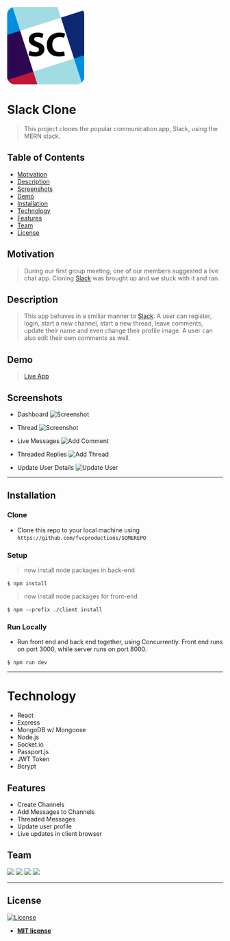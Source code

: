 <img src="https://github.com/chingu-voyages/v16-bears-03-BE/blob/project-readme/client/public/apple-touch-icon.png" title="Slack Clone" alt="Slack Clone">

# Slack Clone

> This project clones the popular communication app, Slack, using the MERN stack.

## Table of Contents

- [Motivation](#motivation)
- [Description](#description)
- [Screenshots](#screenshots)
- [Demo](#demo)
- [Installation](#installation)
- [Technology](#technology)
- [Features](#features)
- [Team](#team)
- [License](#license)

## Motivation

> During our first group meeting, one of our members suggested a live chat app. Cloning [Slack](https://slack.com/) was brought up and we stuck with it and ran.

## Description

> This app behaves in a smiliar manner to [Slack](https://slack.com/).  A user can register, login, start a new channel, start a new thread, leave comments, update their name and even change their profile image.  A user can also edit their own comments as well.

## Demo
> [Live App](https://slack-clone-bears-03.herokuapp.com/)

## Screenshots

- Dashboard
![Screenshot](https://github.com/chingu-voyages/v16-bears-03-BE/assets/Channel-Image.png)

- Thread
![Screenshot](https://github.com/chingu-voyages/v16-bears-03-BE/assets/Thread-Image.png)

- Live Messages
![Add Comment](https://github.com/chingu-voyages/v16-bears-03-BE/assets/Add-Comment.gif)

- Threaded Replies
![Add Thread](https://github.com/chingu-voyages/v16-bears-03-BE/assets/Add-Thread.gif)

- Update User Details
![Update User](https://github.com/chingu-voyages/v16-bears-03-BE/assets/Update-User.gif)
---

## Installation

### Clone

- Clone this repo to your local machine using `https://github.com/fvcproductions/SOMEREPO`

### Setup

> now install node packages in back-end

```shell
$ npm install
```

>now install node packages for front-end

```shell
$ npm --prefix ./client install
```

### Run Locally

- Run front end and back end together, using Concurrently. Front end runs on port 3000, while server runs on port 8000.

```shell
$ npm run dev
```

---

# Technology

 - React
 - Express
 - MongoDB w/ Mongoose
 - Node.js
 - Socket.io
 - Passport.js
 - JWT Token
 - Bcrypt

## Features

- Create Channels
- Add Messages to Channels
- Threaded Messages
- Update user profile
- Live updates in client browser 

## Team
<a href="https://github.com/Junjpan"><img src="https://avatars1.githubusercontent.com/u/27034919?s=400&u=551e7ed956f1cd8e377221def8af1ed26606e04c&v=4" width="100"/></a>
<a href="https://github.com/rusye"><img src="https://avatars3.githubusercontent.com/u/42260235?s=60&v=4" width="100"/></a>
<a href="https://github.com/Igor333m"><img src="https://avatars1.githubusercontent.com/u/10785230?s=400&u=d04506ed02698cf2f7e3434c8397bf571bd78a52&v=4" width="100"/></a>
<a href="https://github.com/a-w-m"><img src="https://avatars2.githubusercontent.com/u/47095419?s=60&v=4" width="100"/></a>

---

## License

[![License](http://img.shields.io/:license-mit-blue.svg?style=flat-square)](http://badges.mit-license.org)

- **[MIT license](http://opensource.org/licenses/mit-license.php)**
